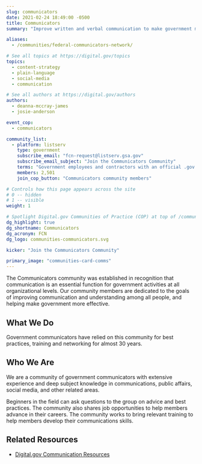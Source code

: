 ```yaml
---
slug: communicators
date: 2021-02-24 18:49:00 -0500
title: Communicators
summary: "Improve written and verbal communication to make government more effective."

aliases:
  - /communities/federal-communicators-network/

# See all topics at https://digital.gov/topics
topics:
  - content-strategy
  - plain-language
  - social-media
  - communication

# See all authors at https://digital.gov/authors
authors:
  - deanna-mccray-james
  - josie-anderson

event_cop:
  - communicators

community_list:
  - platform: listserv
    type: government
    subscribe_email: "fcn-request@listserv.gsa.gov"
    subscribe_email_subject: "Join the Communicators Community"
    terms: "Government employees and contractors with an official .gov or .mil email are eligible to join."
    members: 2,501
    join_cop_button: "Communicators community members"

# Controls how this page appears across the site
# 0 -- hidden
# 1 -- visible
weight: 1

# Spotlight Digital.gov Communities of Practice (COP) at top of /communities
dg_highlight: true
dg_shortname: Communicators
dg_acronym: FCN
dg_logo: communities-communicators.svg

kicker: "Join the Communicators Community"

primary_image: "communities-card-comms"
---
```


The Communicators community was established in recognition that communication is an essential function for government activities at all organizational levels. Our community members are dedicated to the goals of improving communication and understanding among all people, and helping make government more effective.

## What We Do

Government communicators have relied on this community for best practices, training and networking for almost 30 years.

## Who We Are

We are a community of government communicators with extensive experience and deep subject knowledge in communications, public affairs, social media, and other related areas.

Beginners in the field can ask questions to the group on advice and best practices. The community also shares job opportunities to help members advance in their careers. The community works to bring relevant training to help members develop their communications skills.

## Related Resources

- [Digital.gov Communication Resources](https://digital.gov/topics/communication/)

